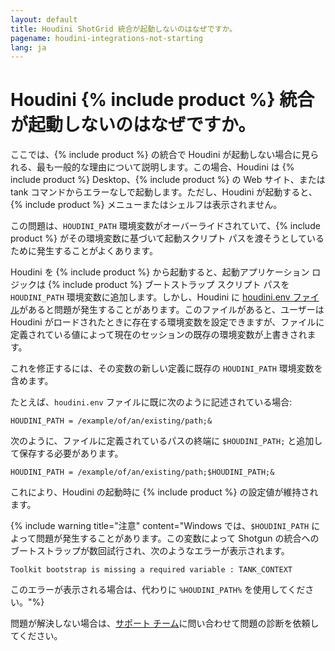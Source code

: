 ```yaml
---
layout: default
title: Houdini ShotGrid 統合が起動しないのはなぜですか。
pagename: houdini-integrations-not-starting
lang: ja
---
```


# Houdini {% include product %} 統合が起動しないのはなぜですか。


ここでは、{% include product %} の統合で Houdini が起動しない場合に見られる、最も一般的な理由について説明します。この場合、Houdini は {% include product %} Desktop、{% include product %} の Web サイト、または tank コマンドからエラーなしで起動します。ただし、Houdini が起動すると、{% include product %} メニューまたはシェルフは表示されません。

この問題は、`HOUDINI_PATH` 環境変数がオーバーライドされていて、{% include product %} がその環境変数に基づいて起動スクリプト パスを渡そうとしているために発生することがよくあります。

Houdini を {% include product %} から起動すると、起動アプリケーション ロジックは {% include product %} ブートストラップ スクリプト パスを `HOUDINI_PATH` 環境変数に追加します。しかし、Houdini に [houdini.env ファイル](https://www.sidefx.com/docs/houdini/basics/config_env.html#setting-environment-variables)があると問題が発生することがあります。このファイルがあると、ユーザーは Houdini がロードされたときに存在する環境変数を設定できますが、ファイルに定義されている値によって現在のセッションの既存の環境変数が上書きされます。

これを修正するには、その変数の新しい定義に既存の `HOUDINI_PATH` 環境変数を含めます。

たとえば、`houdini.env` ファイルに既に次のように記述されている場合:

    HOUDINI_PATH = /example/of/an/existing/path;&

次のように、ファイルに定義されているパスの終端に `$HOUDINI_PATH;` と追加して保存する必要があります。

    HOUDINI_PATH = /example/of/an/existing/path;$HOUDINI_PATH;&

これにより、Houdini の起動時に {% include product %} の設定値が維持されます。

{% include warning title="注意" content="Windows では、`$HOUDINI_PATH` によって問題が発生することがあります。この変数によって Shotgun の統合へのブートストラップが数回試行され、次のようなエラーが表示されます。

    Toolkit bootstrap is missing a required variable : TANK_CONTEXT

このエラーが表示される場合は、代わりに `%HOUDINI_PATH%` を使用してください。"%}

問題が解決しない場合は、[サポート チーム](https://knowledge.autodesk.com/ja/contact-support)に問い合わせて問題の診断を依頼してください。